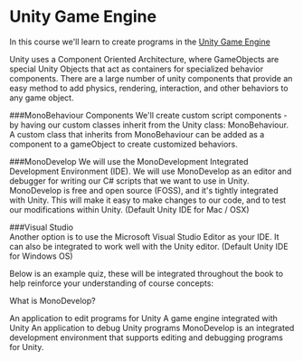 # Unity Game Engine

In this course we'll learn to create programs in the [Unity Game Engine](https://unity3d.com/)

Unity uses a Component Oriented Architecture, where GameObjects are special Unity Objects that act as containers for specialized behavior components.  There are a large number of unity components that provide an easy method to add physics, rendering, interaction, and other behaviors to any game object.  

###MonoBehaviour Components
We'll create custom script components - by having our custom classes inherit from the Unity class: MonoBehaviour.  A custom class that inherits from MonoBehaviour can be added as a component to a gameObject to create customized behaviors.

###MonoDevelop
 We will use the MonoDevelopment Integrated Development Environment (IDE). We will use MonoDevelop as an editor and debugger for writing our C# scripts that we want to use in Unity. MonoDevelop is free and open source (FOSS), and it's tightly integrated with Unity.  This will make it easy to make changes to our code, and to test our modifications within Unity.  (Default Unity IDE for Mac / OSX)

###Visual Studio  
Another option is to use the Microsoft Visual Studio Editor as your IDE.  It can also be integrated to work well with the Unity editor.  (Default Unity IDE for Windows OS)


Below is an example quiz, these will be integrated throughout the book to help reinforce your understanding of course concepts:

<quiz name="MonoDevelop">
    <question multiple>
        <p>What is MonoDevelop?</p>
        <answer correct>An application to edit programs for Unity</answer>
        <answer>A game engine integrated with Unity</answer>
        <answer correct>An application to debug Unity programs</answer>
        <explanation>MonoDevelop is an integrated development environment that supports editing and debugging programs for Unity.</explanation>
    </question>
</quiz>




